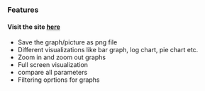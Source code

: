 ### Features

#### Visit the site [here](https://hflav-assignment02.herokuapp.com/)

- Save the graph/picture as png file
- Different visualizations like bar graph, log chart, pie chart etc.
- Zoom in and zoom out graphs
- Full screen visualization
- compare all parameters
- Filtering oprtions for graphs
